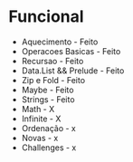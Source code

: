# Funcional
* Aquecimento          -    Feito
* Operacoes Basicas    -    Feito
* Recursao             -    Feito
* Data.List && Prelude -    Feito
* Zip e Fold           -    Feito
* Maybe                -    Feito
* Strings              -    Feito
* Math                 -    X
* Infinite             -    X
* Ordenação            -    x
* Novas                -    x
* Challenges           -    x